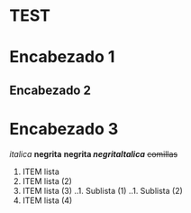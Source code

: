 # TEST
# Encabezado 1
## Encabezado 2
# Encabezado 3

*italica*
**negrita**
**negrita _negritaItalica_**
~~comillas~~

1. ITEM lista
2. ITEM lista (2)
1. ITEM lista (3)
..1. Sublista (1)
..1. Sublista (2)
4. ITEM lista (4)

